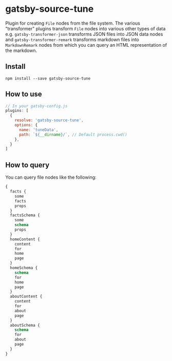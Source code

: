 # gatsby-source-tune

Plugin for creating `File` nodes from the file system. The various
"transformer" plugins transform `File` nodes into various other types of data
e.g. `gatsby-transformer-json` transforms JSON files into JSON data nodes and
`gatsby-transformer-remark` transforms markdown files into `MarkdownRemark`
nodes from which you can query an HTML representation of the markdown.

## Install

`npm install --save gatsby-source-tune`

## How to use

```javascript
// In your gatsby-config.js
plugins: [
  {
    resolve: 'gatsby-source-tune',
    options: {
      name: 'tuneData',
      path: `${__dirname}/`, // Default process.cwd()
    },
  }
]
```

## How to query

You can query file nodes like the following:

```graphql
{
  facts {
    some
    facts
    props
  }
  factsSchema {
    some
    schema
    props
  }
  homeContent {
    content
    for
    home
    page
  }
  homeSchema {
    schema
    for
    home
    page
  }
  aboutContent {
    content
    for
    about
    page
  }
  aboutSchema {
    schema
    for
    about
    page
  }
}
```
